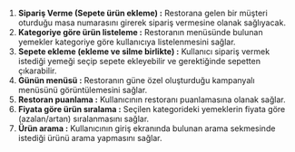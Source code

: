1. **Sipariş Verme (Sepete ürün ekleme) :** Restorana gelen bir müşteri oturduğu masa numarasını girerek sipariş vermesine olanak sağlıyacak.
2. **Kategoriye göre ürün listeleme :** Restoranın menüsünde bulunan yemekler kategoriye göre kullanıcıya listelenmesini sağlar.
3. **Sepete ekleme (ekleme ve silme birlikte) :** Kullanıcı sipariş vermek istediği yemeği seçip sepete ekleyebilir ve gerektiğinde sepetten çıkarabilir.
4. **Günün menüsü :** Restoranın güne özel oluşturduğu kampanyalı menüsünü görüntülemesini sağlar.
5. **Restoran puanlama :** Kullanıcının restoranı puanlamasına olanak sağlar.
6. **Fiyata göre ürün sıralama :** Seçilen kategorideki yemeklerin fiyata göre (azalan/artan) sıralanmasını sağlar.
7. **Ürün arama :** Kullanıcının giriş ekranında bulunan arama sekmesinde istediği ürünü arama yapmasını sağlar. 
